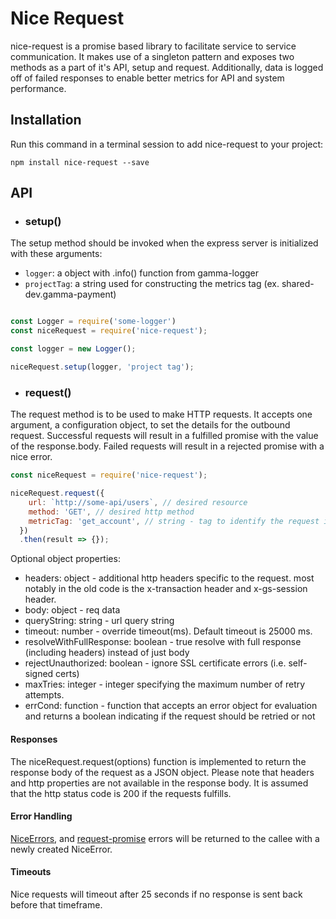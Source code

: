 # Nice Request

nice-request is a promise based library to facilitate service to service communication. It makes use of a singleton pattern and exposes two methods as a part of it's API, setup and request. Additionally, data is logged off of failed responses to enable better metrics for API and system performance.

## Installation

Run this command in a terminal session to add nice-request to your project:

```
npm install nice-request --save
```

## API

* ### setup()

The setup method should be invoked when the express server is initialized with these arguments:

* `logger`: a object with .info() function from gamma-logger
* `projectTag`: a string used for constructing the metrics tag (ex. shared-dev.gamma-payment)

```javascript

const Logger = require('some-logger')
const niceRequest = require('nice-request');

const logger = new Logger();

niceRequest.setup(logger, 'project tag');
```

* ### request()

The request method is to be used to make HTTP requests. It accepts one argument, a configuration object, to set the details for the outbound request.
Successful requests will result in a fulfilled promise with the value of the response.body. Failed requests will result in a rejected promise with a nice error.

```javascript
const niceRequest = require('nice-request');

niceRequest.request({
    url: `http://some-api/users`, // desired resource
    method: 'GET', // desired http method
    metricTag: 'get_account', // string - tag to identify the request in the log (ex. 'create_user')
  })
  .then(result => {});
```

Optional object properties:

  + headers: object - additional http headers specific to the request. most notably in the old code is the x-transaction header and x-gs-session header.
  + body: object - req data
  + queryString: string - url query string
  + timeout: number - override timeout(ms). Default timeout is 25000 ms.
  + resolveWithFullResponse: boolean - true resolve with full response (including headers) instead of just body
  + rejectUnauthorized: boolean - ignore SSL certificate errors (i.e. self-signed certs)
  + maxTries: integer - integer specifying the maximum number of retry attempts.
  + errCond: function - function that accepts an error object for evaluation and returns a boolean indicating if the request should be retried or not


#### Responses

The niceRequest.request(options) function is implemented to return the response body of the request as a JSON object. Please note that headers and http properties are not available in the response body. It is assumed that the http status code is 200 if the requests fulfills.

#### Error Handling

[NiceErrors](https://www.npmjs.com/package/nice-http-error), and [request-promise](https://www.npmjs.com/package/request-promise-json) errors will be returned to the callee with a newly created NiceError.

#### Timeouts

Nice requests will timeout after 25 seconds if no response is sent back before that timeframe.
